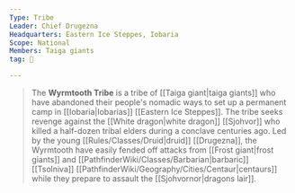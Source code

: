 ```yaml
---
Type: Tribe
Leader: Chief Drugezna
Headquarters: Eastern Ice Steppes, Iobaria
Scope: National
Members: Taiga giants
tag: 👥

---
```


> The **Wyrmtooth Tribe** is a tribe of [[Taiga giant|taiga giants]] who have abandoned their people's nomadic ways to set up a permanent camp in [[Iobaria|Iobarias]] [[Eastern Ice Steppes]]. The tribe seeks revenge against the [[White dragon|white dragon]] [[Sjohvor]] who killed a half-dozen tribal elders during a conclave centuries ago. Led by the young [[Rules/Classes/Druid|druid]] [[Drugezna]], the Wyrmtooth have easily fended off attacks from [[Frost giant|frost giants]] and [[PathfinderWiki/Classes/Barbarian|barbaric]] [[Tsolniva]] [[PathfinderWiki/Geography/Cities/Centaur|centaurs]] while they prepare to assault the [[Sjohvornor|dragons lair]].







